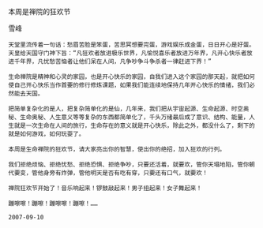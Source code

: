 本周是禅院的狂欢节

雪峰


    天堂里流传着一句话：愁眉苦脸是笨蛋，苦思冥想要完蛋，游戏娱乐成金蛋，日日开心是好蛋。天皇给天国守门神下旨：“凡狂欢者放进极乐世界，凡愉悦喜乐者放进万年界，凡开心快乐者放进千年界，凡忧愁苦恼者让他们呆在人间，凡争吵争斗争杀者一律赶进下界！”

    生命禅院是精神和心灵的家园，也是开心快乐的家园，自我们进入这个家园的那天起，就把如何使自己开心快乐当作首要的修行修炼课题，如果我们能连续地保持几年开心快乐的情绪，我们必然能去天国。

    把简单复杂化的是人，把复杂简单化的是仙，几年来，我们把从宇宙起源、生命起源、时空奥秘、生命奥秘、人生意义等等复杂的东西都简单化了，千头万绪最后成了意识、结构、能量，人生就是一次生命在人间的旅行，生命存在的意义就是开心快乐，除此之外，都没什么了，剩下的就是如何游戏，如何玩耍了。

    本周是生命禅院的狂欢节，请大家亮出你的智慧，使出你的绝招，加入狂欢的行列。

    我们拒绝烦恼、拒绝忧愁、拒绝恐惧、拒绝争吵，只要还活着，就要欢，管你天塌地陷，管你朝代要变，管他身旁有炸弹，管他明天是否有吃有穿，只要还有口气，就要欢！

    禅院狂欢节开始了！音乐响起来！锣鼓敲起来！男子扭起来！女子舞起来！

    蹦嚓嚓！蹦嚓！蹦嚓嚓！蹦嚓！……

    2007-09-10



